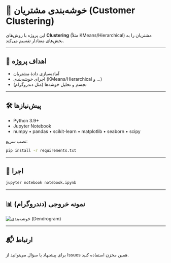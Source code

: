 # 👥 خوشه‌بندی مشتریان (Customer Clustering)

این پروژه با روش‌های **Clustering** (مثلاً KMeans/Hierarchical) مشتریان را به بخش‌های معنادار تقسیم می‌کند.

---

## 🎯 اهداف پروژه
- آماده‌سازی دادهٔ مشتریان
- اجرای خوشه‌بندی (KMeans/Hierarchical و ...)
- تجسم و تحلیل خوشه‌ها (مثل دندروگرام)

---

## 🛠 پیش‌نیازها
- Python 3.9+
- Jupyter Notebook
- numpy • pandas • scikit-learn • matplotlib • seaborn • scipy

نصب سریع:
```bash
pip install -r requirements.txt
```

---

## 🚀 اجرا
```bash
jupyter notebook notebook.ipynb
```

---

## 📊 نمونه خروجی (دندروگرام)
![خوشه‌بندی (Dendrogram)](assets/cluster_plot.png)

---

## 📬 ارتباط
برای پیشنهاد یا سؤال می‌توانید از Issues همین مخزن استفاده کنید.
